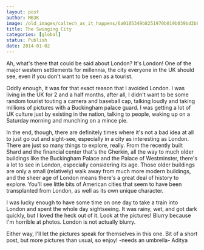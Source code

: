 ```yaml
---
layout: post
author: MB3K
image: /old_images/caltech_as_it_happens/6a0105349b8251970b019b039bd2b8970d.jpg
title: The Swinging City 
categories: [global]
status: Publish
date: 2014-01-02
---
```


Ah, what's there that could be said about London? It's London! One of the major western settlements for millennia, the city everyone in the UK should see, even if you don't want to be seen as a tourist.

Oddly enough, it was for that exact reason that I avoided London. I was living in the UK for 2 and a half months, after all, I didn't want to be some random tourist touting a camera and baseball cap, talking loudly and taking millions of pictures with a Buckingham palace guard. I was getting a lot of UK culture just by existing in the nation, talking to people, waking up on a Saturday morning and munching on a mince pie.

In the end, though, there are definitely times where it's not a bad idea at all to just go out and sight-see, especially in a city as interesting as London. There are just so many things to explore, really. From the recently built Shard and the financial center that's the Gherkin, all the way to much older buildings like the Buckingham Palace and the Palace of Westminster, there's a lot to see in London, especially considering its age. Those older buildings are only a small (relatively) walk away from much more modern buildings, and the sheer age of London means there's a great deal of history to explore. You'll see little bits of American cities that seem to have been transplanted from London, as well as its own unique character.

I was lucky enough to have some time on one day to take a train into London and spent the whole day sightseeing. It was rainy, wet, and got dark quickly, but I loved the heck out of it. Look at the pictures! Blurry because I'm horrible at photos. London is not actually blurry.

Either way, I'll let the pictures speak for themselves in this one. Bit of a short post, but more pictures than usual, so enjoy!
-needs an umbrella-
Aditya

